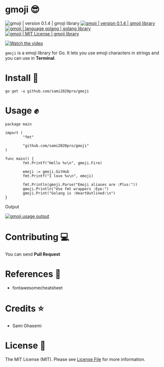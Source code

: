 # gmoji 😎

<div>
  <img
      src="https://img.shields.io/badge/Build-Passing-blue"
      alt="gmoji | version 0.1.4 | gmoji library"
      style="max-width:100%;"
  />
  <a href="">
    <img
      src="https://img.shields.io/badge/Version-0.1.4-brightgreen"
      alt="gmoji | version 0.1.4 | gmoji library"
      style="max-width:100%;"
    />
  </a>
  <a href="https://golang.org/">
    <img
      src="https://img.shields.io/badge/Language-Golang-brightgreen"
      alt="gmoji | language golang | golang library"
      style="max-width:100%;"
    />
  </a>
  <a href="https://github.com/sami2020pro/gmoji/blob/master/LICENSE">
    <img 
      src="https://img.shields.io/badge/License-MIT-brightgreen"
      alt="gmoji | MIT License | gmoji library"
      style="max-width:100%;"
    />
  </a>
</div>

[![Watch the video](data/gmoji-preview-background.jpeg)](data/gmoji-preview.mp4)

`gmoji` is a emoji library for Go. It lets you use emoji characters in strings and you can use in **Terminal**.

# Install 🤠

```golang
go get -u github.com/sami2020pro/gmoji
```

# Usage ✊
```golang
package main

import (
        "fmt"

        "github.com/sami2020pro/gmoji"
)

func main() {
        fmt.Printf("Hello %v\n", gmoji.Fire)

        emoji := gmoji.GitHub
        fmt.Printf("I love %v\n", emoji)

        fmt.Println(gmoji.Parse("Emoji aliases are :Plus:"))
        gmoji.Println("Use fmt wrappers :Eye:")
        gmoji.Print("Golang is :HeartOutlined:\n")
}
```

Output

<div>
  <a href="data/gmoji-output.png">
    <img 
      src="data/gmoji-output.png"
      alt="gmoji usage output"
      style="max-width:100%;"
    />
  </a>
</div>

<!--# Testing 🍷
```golang
go test
```-->
# Contributing 💻
You can send **Pull Request**

# References 📃
<ul>
  <li><a href="https://www.fontawesomecheatsheet.com/" style="text-decoration:none;">fontawesomecheatsheet</a></li>
</ul>

# Credits ⭐
<ul>
  <li><a href="https://www.github.com/sami2020pro" style="text-decoration:none;">Sami Ghasemi</a></li>
</ul>

# License 📜
The MIT License (MIT). Please see <a href="https://github.com/sami2020pro/suftime/blob/master/LICENSE">License File</a> for more information.

